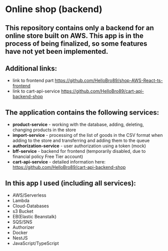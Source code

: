 # Online shop (backend)
## This repository contains only a backend for an online store built on AWS. This app is in the process of being finalized, so some features have not yet been implemented.
## Additional links:
- link to frontend part https://github.com/HelloBro89/shop-AWS-React-ts-frontend
- link to cart-api-service https://github.com/HelloBro89/cart-api-backend-shop
## The application contains the following services:
- **product-service** - working with the database, adding, deleting, changing products in the store
- **import-service** - processing of the list of goods in the CSV format when adding to the store and transferring and adding them to the queue
- **authorization-service** - user authorization using a token (mock)
- **bff-service** - backend for frontend (temporarily disabled, due to financial policy Free Tier account)
- **cart-api-service** - detailed information here: https://github.com/HelloBro89/cart-api-backend-shop 

## In this app I used (including all services):
- AWS/Serverless
- Lambda
- Cloud-Databases
- s3 Bucket
- EB(Elastic Beanstalk)
- SQS/SNS
- Authorizer
- Docker
- NestJS
- JavaScript/TypeScript